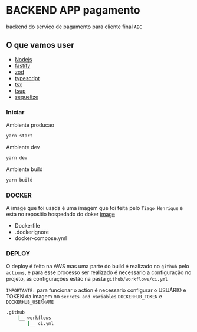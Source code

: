 # BACKEND APP pagamento

backend do serviço de pagamento para cliente final `ABC`

## O que vamos user

- [Nodejs](https://nodejs.org/en)
- [fastify](https://fastify.dev/)
- [zod](https://zod.dev/)
- [typescript](https://www.typescriptlang.org/)
- [tsx](https://www.npmjs.com/package/tsx)
- [tsup](https://www.npmjs.com/package/tsup)
- [sequelize](https://sequelize.org/docs/v6/getting-started/)

### Iniciar

Ambiente producao

```bash
yarn start
```

Ambiente dev

```bash
yarn dev
```

Ambiente build

```bash
yarn build
```

### DOCKER

A image que foi usada é uma imagem que foi feita pelo `Tiago Henrique` e esta no repositio hospedado do doker [image](https://hub.docker.com/r/lironnick/nfc.backend)

- Dockerfile
- .dockerignore
- docker-compose.yml

### DEPLOY

O deploy é feito na AWS mas uma parte do build é realizado no `github` pelo `actions`, e para esse processo ser realizado é necessario a
configuração no projeto, as configurações estão na pasta `github/workflows/ci.yml`

`IMPORTANTE:` para funcionar o action é necessario configurar o USUÁRIO e TOKEN da imagem no `secrets and variables` `DOCKERHUB_TOKEN` e `DOCKERHUB_USERNAME`

```bash
.github
    |__ workflows
        |__ ci.yml
```
